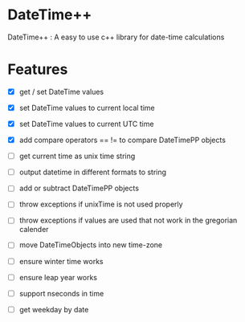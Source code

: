 # DateTime++
DateTime++ : A easy to use c++ library for date-time calculations

# Features 

- [x] get / set DateTime values
- [x] set DateTime values to current local time
- [x] set DateTime values to current UTC time
- [x] add compare operators == != to compare DateTimePP objects
- [ ] get current time as unix time string
- [ ] output datetime in different formats to string
- [ ] add or subtract DateTimePP objects
- [ ] throw exceptions if unixTime is not used properly
- [ ] throw exceptions if values are used that not work in the gregorian calender
- [ ] move DateTimeObjects into new time-zone
- [ ] ensure winter time works
- [ ] ensure leap year works
- [ ] support nseconds in time
- [ ] get weekday by date

